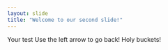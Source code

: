 ```yaml
---
layout: slide
title: "Welcome to our second slide!"
---
```

Your test
Use the left arrow to go back!
Holy buckets!
